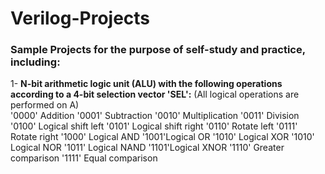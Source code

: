 # Verilog-Projects
### Sample Projects for the purpose of self-study and practice, including:
1- **N-bit arithmetic logic unit (ALU) with the following operations according to a 4-bit selection vector 'SEL':** (All logical operations are performed on A)  
'0000' Addition                 '0001' Subtraction                  '0010' Multiplication                    '0011' Division
'0100' Logical shift left       '0101' Logical shift right          '0110' Rotate left                       '0111' Rotate right
'1000' Logical AND              '1001'Logical OR                    '1010' Logical XOR                       '1010' Logical NOR 
'1011' Logical NAND             '1101'Logical XNOR                  '1110' Greater comparison                '1111' Equal comparison 
